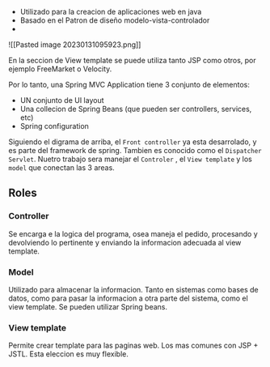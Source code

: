 - Utilizado para la creacion de aplicaciones web en java
- Basado en el Patron de diseño modelo-vista-controlador
- 
![[Pasted image 20230131095923.png]]

En la seccion de View template se puede utiliza tanto JSP como otros, por ejemplo FreeMarket o Velocity. 

Por lo tanto, una Spring MVC Application tiene 3 conjunto de elementos:
- UN conjunto de UI layout
- Una collecion de Spring Beans (que pueden ser controllers, services, etc)
- Spring configuration

Siguiendo el digrama de arriba, el `Front controller` ya esta desarrolado, y es parte del framework de spring. Tambien es conocido como el `Dispatcher Servlet`. Nuetro trabajo sera manejar el `Controler` , el `View template` y los `model` que conectan las 3 areas. 

## Roles 

### Controller 
Se encarga e la logica del programa, osea maneja el pedido, procesando y devolviendo lo pertinente y enviando la informacion adecuada al view template. 

### Model
Utilizado para almacenar la informacion. Tanto en sistemas como bases de datos, como para pasar la informacion a otra parte del sistema, como el view template. Se pueden utilizar Spring beans. 

### View template
Permite crear template para las paginas web. Los mas comunes con JSP + JSTL. Esta eleccion es muy flexible. 
